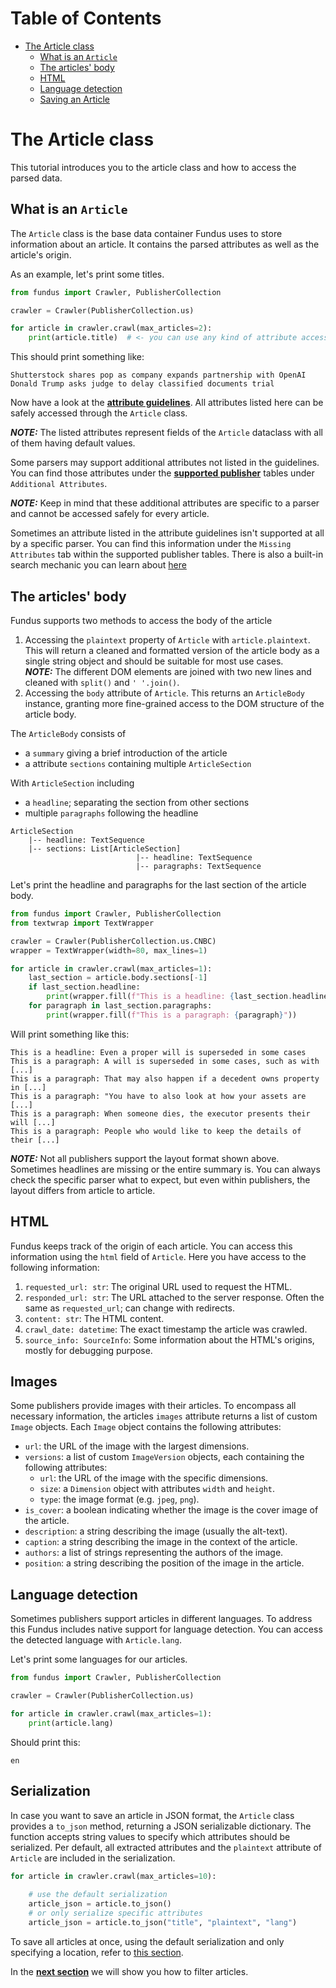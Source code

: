# Table of Contents

* [The Article class](#the-article-class)
  * [What is an `Article`](#what-is-an-article)
  * [The articles' body](#the-articles-body)
  * [HTML](#html)
  * [Language detection](#language-detection)
  * [Saving an Article](#saving-an-article)

# The Article class

This tutorial introduces you to the article class and how to access the parsed data.

## What is an `Article`

The `Article` class is the base data container Fundus uses to store information about an article.
It contains the parsed attributes as well as the article's origin.

As an example, let's print some titles.

````python
from fundus import Crawler, PublisherCollection

crawler = Crawler(PublisherCollection.us)

for article in crawler.crawl(max_articles=2):
    print(article.title)  # <- you can use any kind of attribute access Python supports on objects here
````

This should print something like:

```console
Shutterstock shares pop as company expands partnership with OpenAI
Donald Trump asks judge to delay classified documents trial
```

Now have a look at the [**attribute guidelines**](attribute_guidelines.md).
All attributes listed here can be safely accessed through the `Article` class.

**_NOTE:_** The listed attributes represent fields of the `Article` dataclass with all of them having default values.

Some parsers may support additional attributes not listed in the guidelines.
You can find those attributes under the [**supported publisher**](supported_publishers.md) tables under `Additional Attributes`.

**_NOTE:_** Keep in mind that these additional attributes are specific to a parser and cannot be accessed safely for every article.

Sometimes an attribute listed in the attribute guidelines isn't supported at all by a specific parser.
You can find this information under the `Missing Attributes` tab within the supported publisher tables.
There is also a built-in search mechanic you can learn about [here](5_advanced_topics)

## The articles' body

Fundus supports two methods to access the body of the article
1. Accessing the `plaintext` property of `Article` with `article.plaintext`.
   This will return a cleaned and formatted version of the article body as a single string object and should be suitable for most use cases. <br>
   **_NOTE:_** The different DOM elements are joined with two new lines and cleaned with `split()` and `' '.join()`.
2. Accessing the `body` attribute of `Article`. 
   This returns an `ArticleBody` instance, granting more fine-grained access to the DOM structure of the article body.

The `ArticleBody` consists of
- a `summary` giving a brief introduction of the article
- a attribute `sections` containing multiple `ArticleSection`

With `ArticleSection` including
- a `headline`; separating the section from other sections
- multiple `paragraphs` following the headline

````console
ArticleSection
    |-- headline: TextSequence
    |-- sections: List[ArticleSection]
                            |-- headline: TextSequence
                            |-- paragraphs: TextSequence
````

Let's print the headline and paragraphs for the last section of the article body.
````python
from fundus import Crawler, PublisherCollection
from textwrap import TextWrapper

crawler = Crawler(PublisherCollection.us.CNBC)
wrapper = TextWrapper(width=80, max_lines=1)

for article in crawler.crawl(max_articles=1):
    last_section = article.body.sections[-1]
    if last_section.headline:
        print(wrapper.fill(f"This is a headline: {last_section.headline}"))
    for paragraph in last_section.paragraphs:
        print(wrapper.fill(f"This is a paragraph: {paragraph}"))
````

Will print something like this:

```console
This is a headline: Even a proper will is superseded in some cases
This is a paragraph: A will is superseded in some cases, such as with [...]
This is a paragraph: That may also happen if a decedent owns property in [...]
This is a paragraph: "You have to also look at how your assets are [...]
This is a paragraph: When someone dies, the executor presents their will [...]
This is a paragraph: People who would like to keep the details of their [...]
```

**_NOTE:_** Not all publishers support the layout format shown above.
Sometimes headlines are missing or the entire summary is.
You can always check the specific parser what to expect, but even within publishers, the layout differs from article to article.

## HTML

Fundus keeps track of the origin of each article.
You can access this information using the `html` field of `Article`.
Here you have access to the following information:

1. `requested_url: str`: The original URL used to request the HTML.
2. `responded_url: str`: The URL attached to the server response.
   Often the same as `requested_url`; can change with redirects.
3. `content: str`: The HTML content.
4. `crawl_date: datetime`: The exact timestamp the article was crawled.
5. `source_info: SourceInfo`: Some information about the HTML's origins, mostly for debugging purpose.

## Images

Some publishers provide images with their articles.
To encompass all necessary information, the articles `images` attribute returns a list of custom `Image` objects.
Each `Image` object contains the following attributes:
- `url`: the URL of the image with the largest dimensions.
- `versions`: a list of custom `ImageVersion` objects, each containing the following attributes:
  - `url`: the URL of the image with the specific dimensions.
  - `size`: a `Dimension` object with attributes `width` and `height`.
  - `type`: the image format (e.g. `jpeg`, `png`).
- `is_cover`: a boolean indicating whether the image is the cover image of the article.
- `description`: a string describing the image (usually the alt-text).
- `caption`: a string describing the image in the context of the article.
- `authors`: a list of strings representing the authors of the image.
- `position`: a string describing the position of the image in the article.

## Language detection

Sometimes publishers support articles in different languages.
To address this Fundus includes native support for language detection.
You can access the detected language with `Article.lang`.

Let's print some languages for our articles.
````python
from fundus import Crawler, PublisherCollection

crawler = Crawler(PublisherCollection.us)

for article in crawler.crawl(max_articles=1):
    print(article.lang)
````

Should print this:
```console
en
```

## Serialization

In case you want to save an article in JSON format, the `Article` class provides a `to_json` method, returning a JSON serializable dictionary.
The function accepts string values to specify which attributes should be serialized.
Per default, all extracted attributes and the `plaintext` attribute of `Article` are included in the serialization.

````python
for article in crawler.crawl(max_articles=10):
    
    # use the default serialization
    article_json = article.to_json()
    # or only serialize specific attributes
    article_json = article.to_json("title", "plaintext", "lang")
````

To save all articles at once, using the default serialization and only specifying a location, refer to [this section](5_advanced_topics.md#saving-the-crawled-articles).

In the [**next section**](4_how_to_filter_articles.md) we will show you how to filter articles.
